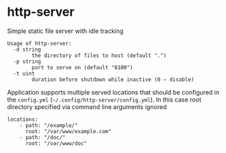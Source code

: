 # http-server
Simple static file server with idle tracking

```
Usage of http-server:
  -d string
        the directory of files to host (default ".")
  -p string
        port to serve on (default "8100")
  -t uint
        duration before shutdown while inactive (0 – disable)
```

Application supports multiple served locations that should be configured in the `config.yml` (`~/.config/http-server/config.yml`). In this case root directory specified via command line arguments ignored

```
locations:
    - path: "/example/"
      root: "/var/www/example.com"
    - path: "/doc/"
      root: "/var/www/doc"
```
